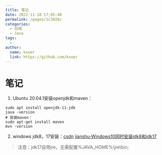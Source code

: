 ```yaml
---
title: 笔记
date: 2022-11-18 17:05:40
permalink: /pages/1c3020/
categories:
  - 后端
  - Java
tags:
  - 
author: 
  name: kxuer
  link: https://github.com/kxuer
---
```

# 笔记

1. Ubuntu 20.04.1安装openjdk和maven：
```shell
sudo apt install openjdk-11-jdk
java -version
# 安装maven：
sudo apt-get install maven
mvn -version
```

2. windows jdk8，17安装：[csdn](https://blog.csdn.net/qq_34552189/article/details/123622036) [jianshu-Windows10同时安装jdk8和jdk17](https://www.jianshu.com/p/ea4c068ab13c)

> 注意：jdk17自带jre，无需配置%JAVA_HOME%\jre\bin;
